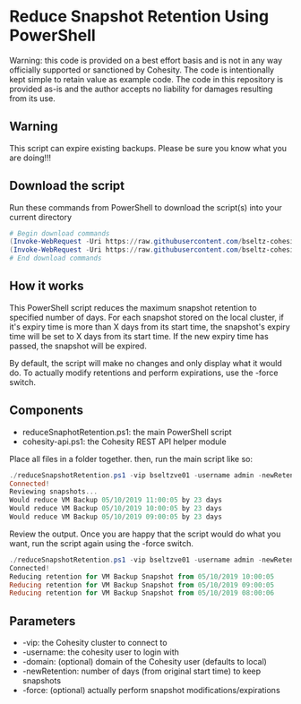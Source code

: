 # Reduce Snapshot Retention Using PowerShell

Warning: this code is provided on a best effort basis and is not in any way officially supported or sanctioned by Cohesity. The code is intentionally kept simple to retain value as example code. The code in this repository is provided as-is and the author accepts no liability for damages resulting from its use.

## Warning

This script can expire existing backups. Please be sure you know what you are doing!!!

## Download the script

Run these commands from PowerShell to download the script(s) into your current directory

```powershell
# Begin download commands
(Invoke-WebRequest -Uri https://raw.githubusercontent.com/bseltz-cohesity/scripts/master/powershell/reduceSnapshotRetention/reduceSnapshotRetention.ps1).content | Out-File reduceSnapshotRetention.ps1; (Get-Content reduceSnapshotRetention.ps1) | Set-Content reduceSnapshotRetention.ps1
(Invoke-WebRequest -Uri https://raw.githubusercontent.com/bseltz-cohesity/scripts/master/powershell/reduceSnapshotRetention/cohesity-api.ps1).content | Out-File cohesity-api.ps1; (Get-Content cohesity-api.ps1) | Set-Content cohesity-api.ps1
# End download commands
```

## How it works

This PowerShell script reduces the maximum snapshot retention to specified number of days. For each snapshot stored on the local cluster, if it's expiry time is more than X days from its start time, the snapshot's expiry time will be set to X days from its start time. If the new expiry time has passed, the snapshot will be expired.

By default, the script will make no changes and only display what it would do. To actually modify retentions and perform expirations, use the -force switch.

## Components

* reduceSnaphotRetention.ps1: the main PowerShell script
* cohesity-api.ps1: the Cohesity REST API helper module

Place all files in a folder together. then, run the main script like so:

```powershell
./reduceSnapshotRetention.ps1 -vip bseltzve01 -username admin -newRetention 45
Connected!
Reviewing snapshots...
Would reduce VM Backup 05/10/2019 11:00:05 by 23 days
Would reduce VM Backup 05/10/2019 10:00:05 by 23 days
Would reduce VM Backup 05/10/2019 09:00:05 by 23 days
```

Review the output. Once you are happy that the script would do what you want, run the script again using the -force switch.

```powershell
./reduceSnapshotRetention.ps1 -vip bseltzve01 -username admin -newRetention 45 -force
Connected!
Reducing retention for VM Backup Snapshot from 05/10/2019 10:00:05
Reducing retention for VM Backup Snapshot from 05/10/2019 09:00:05
Reducing retention for VM Backup Snapshot from 05/10/2019 08:00:06
```

## Parameters

* -vip: the Cohesity cluster to connect to
* -username: the cohesity user to login with
* -domain: (optional) domain of the Cohesity user (defaults to local)
* -newRetention: number of days (from original start time) to keep snapshots
* -force: (optional) actually perform snapshot modifications/expirations

